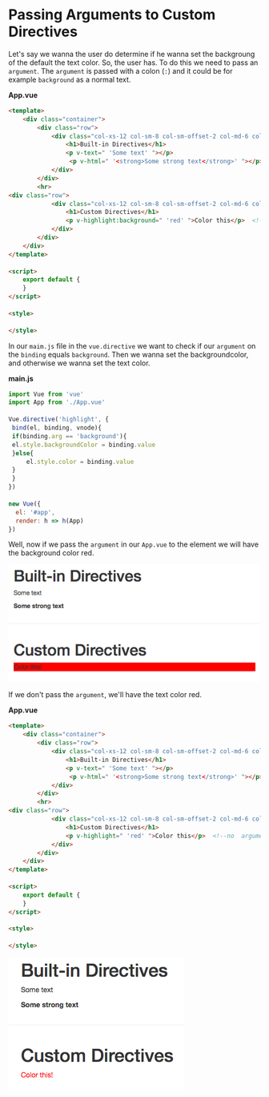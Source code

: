 # Passing Arguments to Custom Directives

Let's say we wanna the user do determine if he wanna set the backgroung of the default the text color. So, the user has. To do this we need to pass an `argument`. The `argument` is passed with a colon (`:`) and it could be for example `background` as a normal text. 

**App.vue**

```html
<template>
    <div class="container">
        <div class="row">
            <div class="col-xs-12 col-sm-8 col-sm-offset-2 col-md-6 col-md-offset-3">
                <h1>Built-in Directives</h1>
                <p v-text=" 'Some text' "></p>  
                 <p v-html=" '<strong>Some strong text</strong>' "></p>  
            </div>
        </div>
        <hr>
<div class="row">
            <div class="col-xs-12 col-sm-8 col-sm-offset-2 col-md-6 col-md-offset-3">
                <h1>Custom Directives</h1>
                <p v-highlight:background=" 'red' ">Color this</p>  <!--pass the argument-->
            </div>
        </div>
    </div>
</template>

<script>
    export default {
    }
</script>

<style>

</style>
```
In our `maim.js` file in the `vue.directive` we want to check if our `argument` on the `binding` equals `background`. Then we wanna set the backgroundcolor, and otherwise we wanna set the text color. 

**main.js**

```js
import Vue from 'vue'
import App from './App.vue'

Vue.directive('highlight', {    
 bind(el, binding, vnode){             
 if(binding.arg == 'background'){
 el.style.backgroundColor = binding.value
 }else{
     el.style.color = binding.value
 }
 }
})

new Vue({
  el: '#app',
  render: h => h(App)
})
```
Well, now if we pass the `argument` in our `App.vue` to the element we will have the background color red. 

![custom-directive2](../custom-directive2.png)

If we don't pass the `argument`, we'll have the text color red. 

**App.vue**

```html
<template>
    <div class="container">
        <div class="row">
            <div class="col-xs-12 col-sm-8 col-sm-offset-2 col-md-6 col-md-offset-3">
                <h1>Built-in Directives</h1>
                <p v-text=" 'Some text' "></p>  
                 <p v-html=" '<strong>Some strong text</strong>' "></p>  
            </div>
        </div>
        <hr>
<div class="row">
            <div class="col-xs-12 col-sm-8 col-sm-offset-2 col-md-6 col-md-offset-3">
                <h1>Custom Directives</h1>
                <p v-highlight=" 'red' ">Color this</p>  <!--no  argument just the value-->
            </div>
        </div>
    </div>
</template>

<script>
    export default {
    }
</script>

<style>

</style>
```

![custom-directive3](../custom-directive3.png)

